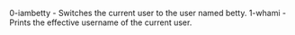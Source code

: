 0-iambetty - Switches the current user to the user named  betty.
1-whami - Prints the effective username of the current user.
